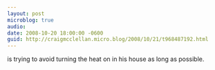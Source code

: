 ```yaml
---
layout: post
microblog: true
audio: 
date: 2008-10-20 18:00:00 -0600
guid: http://craigmcclellan.micro.blog/2008/10/21/t968487192.html
---
```

is trying to avoid turning the heat on in his house as long as possible.
